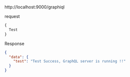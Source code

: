 http://localhost:9000/graphiql

request

```graphql
{
  Test
}
```

Response

```json
{
  "data": {
    "test": "Test Success, GraphQL server is running !!"
  }
}
```
